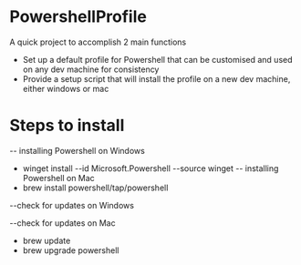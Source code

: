 # PowershellProfile
A quick project to accomplish 2 main functions
* Set up a default profile for Powershell that can be customised and used on any dev machine for consistency
* Provide a setup script that will install the profile on a new dev machine, either windows or mac


# Steps to install

-- installing Powershell on Windows
* winget install --id Microsoft.Powershell --source winget
-- installing Powershell on Mac
* brew install powershell/tap/powershell

--check for updates on Windows


--check for updates on Mac
* brew update
* brew upgrade powershell
